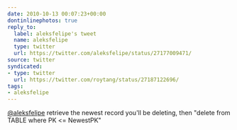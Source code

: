 ```yaml
---
date: 2010-10-13 00:07:23+00:00
dontinlinephotos: true
reply_to:
  label: aleksfelipe's tweet
  name: aleksfelipe
  type: twitter
  url: https://twitter.com/aleksfelipe/status/27177009471/
source: twitter
syndicated:
- type: twitter
  url: https://twitter.com/roytang/status/27187122696/
tags:
- aleksfelipe
---
```


[@aleksfelipe](https://twitter.com/aleksfelipe/) retrieve the newest record you'll be deleting, then "delete from TABLE where PK &lt;= NewestPK"